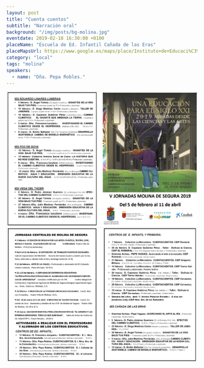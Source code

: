 ```yaml
---
layout: post
title: "Cuenta cuentos"
subtitle: "Narración oral"
background: "/img/posts/bg-molina.jpg"
eventdate: 2019-02-18 16:30:00 +0100
placeName: "Escuela de Ed. Infantil Cañada de las Eras"
placeMapsUrl: https://www.google.es/maps/place/Instituto+de+Educaci%C3%B3n+Secundaria+Ca%C3%B1ada+de+las+Eras,+Avenida+del+Chorrico,+Molina+de+Segura/@38.0560654,-1.2241764,15z/data=!4m5!3m4!1s0xd638749bac39a91:0x9a7dd1ff6960eb5e!8m2!3d38.0595807!4d-1.1995482
category: "local"
tags: "molina"
speakers:
  - name: "Dña. Pepa Robles."
---
```


![cartel](/img/posts/1folletomolina.png)
![cartel](/img/posts/2folletomolina.png)
